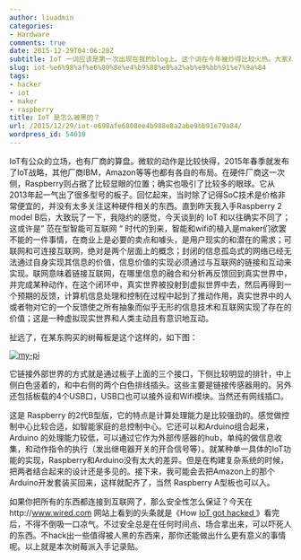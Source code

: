 ```yaml
---
author: liuadmin
categories:
- Hardware
comments: true
date: 2015-12-29T04:06:28Z
subtitle: IoT 一词应该是第一次出现在我的blog上。这个词在今年被炒得比较火热。大家对它的定位和理解不同，有的说这个是10年前的新闻，有的说这就是物联网，有的说这是链接万事万物，总之众说纷纭。
slug: iot-%e6%98%af%e6%80%8e%e4%b9%88%e8%a2%ab%e9%bb%91%e7%9a%84
tags:
- hacker
- iot
- maker
- raspberry
title: IoT 是怎么被黑的？
url: /2015/12/29/iot-e698afe6808ee4b988e8a2abe9bb91e79a84/
wordpress_id: 54010
---
```


IoT有公众的立场，也有厂商的算盘。微软的动作是比较快得，2015年春季就发布了IoT战略，其他厂商IBM，Amazon等等也都有各自的布局。在硬件厂商这一次侧，Raspberry则占据了比较显眼的位置；确实也吸引了比较多的眼球。它从2013年起一气出了很多型号的板子。回忆起来，当时除了记得SoC技术是价格非常便宜的，并没有太多关注这种硬件相关的东西。直到昨天我入手Raspberry 2 model B后，大致玩了一下，我隐约的感觉，今天谈到的 IoT 和以往确实不同了；这或许是” 范在型智能可互联网 “ 时代的到来，智能和wifi的植入是maker们欲罢不能的一件事情，在商业上是必要的卖点和噱头，是用户现实的和潜在的需求；可联网和可连接互联网，绝对是两个层面上的概念；封闭的信息孤岛式的网络已经无法通过自身实现其信息的价值，信息价值的实现必须通过与互联网的链接和互动来实现。联网意味着链接互联网，在哪里信息的融合和分析再反馈回到真实世界中，并完成某种动作，在这个闭环中，真实世界被投射到虚拟世界中去，然后再得到一个预期的反馈，计算机信息处理和控制在过程中起到了推动作用，真实世界中的人或者物对它的一个反馈使之所有抽象而似乎无形的信息技术和互联网实现了存在的价值；这是一种虚拟现实世界和人类主动且有意识地互动。

扯远了，在某东购买的树莓板是这个这样的，如下图：

[![my-pi](http://cdn1.martinliu.cn/wp-content/uploads/2015/12/my-pi.jpg)](https://en.wikipedia.org/wiki/Raspberry_Pi)

它链接外部世界的方式就是通过板子上面的三个接口，下侧比较明显的排针，中上侧白色竖着的，和中右侧的两个白色排线插头。这些主要是链接传感器用的。另外还包括板载的4个USB口，USB口也可以接外设和Wifi模块。当然还有网线插口。

这是 Raspberry 的2代B型版，它的特点是计算处理能力是比较强劲的。感觉做控制中心比较合适，如智能家庭的总控制中心。它还可以和Arduino组合起来，Arduino 的处理能力较低，可以通过它作为外部传感器的hub，单纯的做信息收集，和动作指令的执行（发出继电器开关的开合信号等）。就某种单一具体的IoT功能的实现，Raspberry和Arduino没有太大的差异。但是在构建复杂系统的时候，把两者结合起来的设计还是多见的。接下来，我可能会去把Amazon上的那个Arduino开发套装买回来，这样就配齐了，当然 Raspberry A型板也可以入。

如果你把所有的东西都连接到互联网了，那么安全性怎么保证？今天在http://www.wired.com 网站上看到的头条就是《How [IoT got hacked ](http://www.wired.com/2015/12/2015-the-year-the-internet-of-things-got-hacked/)》看完后，不得不倒吸一口凉气。不过安全总是在任何时间点、场合拿出来，可以吓死人的东西。不hack出一些值得被人黑的东西来，那你还能做出什么更有意义的事情呢。以上就是本次树莓派入手记录贴。
